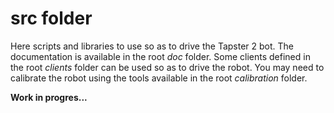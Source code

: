 # src folder

Here scripts and libraries to use so as to drive the Tapster 2 bot.
The documentation is available in the root _doc_ folder.
Some clients defined in the root _clients_ folder can be used so as to drive the robot.
You may need to calibrate the robot using the tools available in the root _calibration_ folder.

**Work in progres...**
